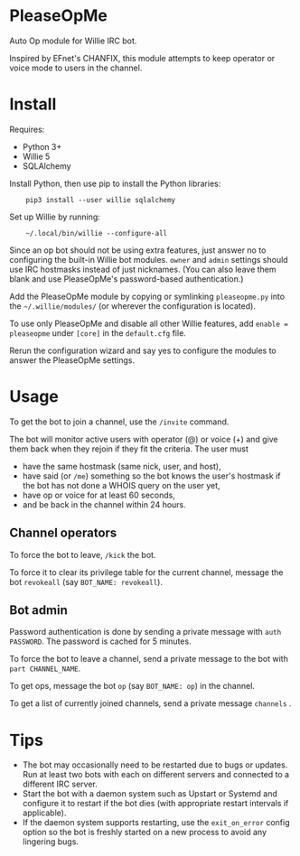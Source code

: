 # PleaseOpMe
Auto Op module for Willie IRC bot.

Inspired by EFnet's CHANFIX, this module attempts to keep operator or voice mode to users in the channel.


Install
=======

Requires:

* Python 3+
* Willie 5
* SQLAlchemy

Install Python, then use pip to install the Python libraries:

        pip3 install --user willie sqlalchemy

Set up Willie by running:

        ~/.local/bin/willie --configure-all

Since an op bot should not be using extra features, just answer no to configuring the built-in Willie bot modules. `owner` and `admin` settings should use IRC hostmasks instead of just nicknames. (You can also leave them blank and use PleaseOpMe's password-based authentication.)

Add the PleaseOpMe module by copying or symlinking `pleaseopme.py` into the `~/.willie/modules/` (or wherever the configuration is located).

To use only PleaseOpMe and disable all other Willie features, add `enable = pleaseopme` under `[core]` in the `default.cfg` file.

Rerun the configuration wizard and say yes to configure the modules to answer the PleaseOpMe settings.


Usage
=====

To get the bot to join a channel, use the `/invite` command.

The bot will monitor active users with operator (@) or voice (+) and give them back when they rejoin if they fit the criteria. The user must 

* have the same hostmask (same nick, user, and host),
* have said (or `/me`) something so the bot knows the user's hostmask if the bot has not done a WHOIS query on the user yet,
* have op or voice for at least 60 seconds,
* and be back in the channel within 24 hours.


Channel operators
-----------------

To force the bot to leave, `/kick` the bot. 

To force it to clear its privilege table for the current channel, message the bot `revokeall` (say `BOT_NAME: revokeall`).


Bot admin
---------

Password authentication is done by sending a private message with `auth PASSWORD`. The password is cached for 5 minutes.

To force the bot to leave a channel, send a private message to the bot with `part CHANNEL_NAME`.

To get ops, message the bot `op` (say `BOT_NAME: op`) in the channel. 

To get a list of currently joined channels, send a private message `channels` .


Tips
====

* The bot may occasionally need to be restarted due to bugs or updates. Run at least two bots with each on different servers and connected to a different IRC server.
* Start the bot with a daemon system such as Upstart or Systemd and configure it to restart if the bot dies (with appropriate restart intervals if applicable).
* If the daemon system supports restarting, use the `exit_on_error` config option so the bot is freshly started on a new process to avoid any lingering bugs.
